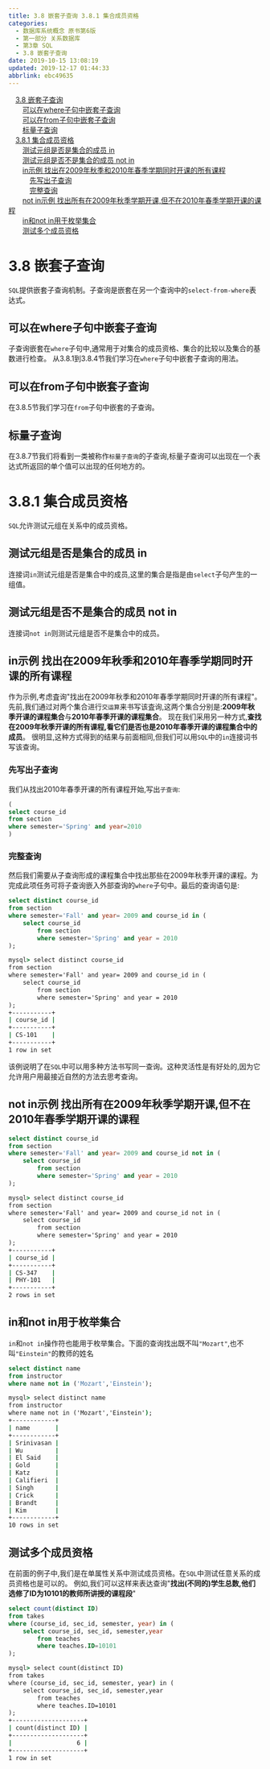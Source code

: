 ```yaml
---
title: 3.8 嵌套子查询 3.8.1 集合成员资格
categories: 
  - 数据库系统概念 原书第6版
  - 第一部分 关系数据库
  - 第3章 SQL
  - 3.8 嵌套子查询
date: 2019-10-15 13:08:19
updated: 2019-12-17 01:44:33
abbrlink: ebc49635
---
```

<div id='my_toc'><a href="/ReadingNotes/ebc49635/#3.8-嵌套子查询" class="header_1">3.8 嵌套子查询</a><br><a href="/ReadingNotes/ebc49635/#可以在where子句中嵌套子查询" class="header_2">可以在where子句中嵌套子查询</a><br><a href="/ReadingNotes/ebc49635/#可以在from子句中嵌套子查询" class="header_2">可以在from子句中嵌套子查询</a><br><a href="/ReadingNotes/ebc49635/#标量子查询" class="header_2">标量子查询</a><br><a href="/ReadingNotes/ebc49635/#3.8.1-集合成员资格" class="header_1">3.8.1 集合成员资格</a><br><a href="/ReadingNotes/ebc49635/#测试元组是否是集合的成员-in" class="header_2">测试元组是否是集合的成员 in</a><br><a href="/ReadingNotes/ebc49635/#测试元组是否不是集合的成员-not-in" class="header_2">测试元组是否不是集合的成员 not in</a><br><a href="/ReadingNotes/ebc49635/#in示例-找出在2009年秋季和2010年春季学期同时开课的所有课程" class="header_2">in示例 找出在2009年秋季和2010年春季学期同时开课的所有课程</a><br><a href="/ReadingNotes/ebc49635/#先写出子查询" class="header_3">先写出子查询</a><br><a href="/ReadingNotes/ebc49635/#完整查询" class="header_3">完整查询</a><br><a href="/ReadingNotes/ebc49635/#not-in示例-找出所有在2009年秋季学期开课,但不在2010年春季学期开课的课程" class="header_2">not in示例 找出所有在2009年秋季学期开课,但不在2010年春季学期开课的课程</a><br><a href="/ReadingNotes/ebc49635/#in和not-in用于枚举集合" class="header_2">in和not in用于枚举集合</a><br><a href="/ReadingNotes/ebc49635/#测试多个成员资格" class="header_2">测试多个成员资格</a><br></div>
<style>
    .header_1{
        margin-left: 1em;
    }
    .header_2{
        margin-left: 2em;
    }
    .header_3{
        margin-left: 3em;
    }
    .header_4{
        margin-left: 4em;
    }
    .header_5{
        margin-left: 5em;
    }
    .header_6{
        margin-left: 6em;
    }
</style>
<!--more-->
<script>if (navigator.platform.search('arm')==-1){document.getElementById('my_toc').style.display = 'none';}
var e,p = document.getElementsByTagName('p');while (p.length>0) {e = p[0];e.parentElement.removeChild(e);}
</script>

<!--end-->
<!--SSTStart-->
# 3.8 嵌套子查询 #
`SQL`提供嵌套子查询机制。子查询是嵌套在另一个查询中的`select-from-where`表达式。
## 可以在where子句中嵌套子查询 ##
子查询嵌套在`where`子句中,通常用于对集合的成员资格、集合的比较以及集合的基数进行检查。
从3.8.1到3.8.4节我们学习在`where`子句中嵌套子查询的用法。
## 可以在from子句中嵌套子查询 ##
在3.8.5节我们学习在`from`子句中嵌套的子查询。
## 标量子查询 ##
在3.8.7节我们将看到一类被称作`标量子查询`的子查询,标量子查询可以出现在一个表达式所返回的单个值可以出现的任何地方的。
# 3.8.1 集合成员资格 #
`SQL`允许测试元组在关系中的成员资格。
## 测试元组是否是集合的成员 in ##
连接词`in`测试元组是否是集合中的成员,这里的集合是指是由`select`子句产生的一组值。
## 测试元组是否不是集合的成员 not in ##
连接词`not in`则测试元组是否不是集合中的成员。
## in示例 找出在2009年秋季和2010年春季学期同时开课的所有课程 ##
作为示例,考虑査询"找出在2009年秋季和2010年春季学期同时开课的所有课程"。先前,我们通过对两个集合进行`交运算`来书写该査询,这两个集合分别是:**2009年秋季开课的课程集合**与**2010年春季开课的课程集合**。
现在我们采用另一种方式,**查找在2009年秋季开课的所有课程,看它们是否也是2010年春季开课的课程集合中的成员**。
很明显,这种方式得到的结果与前面相同,但我们可以用`SQL`中的`in`连接词书写该查询。
### 先写出子查询 ###
我们从找出2010年春季开课的所有课程开始,写出`子查询`:
```sql
(
select course_id
from section
where semester='Spring' and year=2010
)
```
### 完整查询 ###
然后我们需要从子查询形成的课程集合中找出那些在2009年秋季开课的课程。为完成此项任务可将子查询嵌入外部查询的`where`子句中。最后的查询语句是:
```sql
select distinct course_id
from section
where semester='Fall' and year= 2009 and course_id in (
    select course_id
        from section
        where semester='Spring' and year = 2010
);
```
```cmd
mysql> select distinct course_id
from section
where semester='Fall' and year= 2009 and course_id in (
    select course_id
        from section
        where semester='Spring' and year = 2010
);
+-----------+
| course_id |
+-----------+
| CS-101    |
+-----------+
1 row in set

```
该例说明了在`SQL`中可以用多种方法书写同一查询。这种灵活性是有好处的,因为它允许用户用最接近自然的方法去思考查询。
## not in示例 找出所有在2009年秋季学期开课,但不在2010年春季学期开课的课程 ##
```sql
select distinct course_id
from section
where semester='Fall' and year= 2009 and course_id not in (
    select course_id
        from section
        where semester='Spring' and year = 2010
);
```
```cmd
mysql> select distinct course_id
from section
where semester='Fall' and year= 2009 and course_id not in (
    select course_id
        from section
        where semester='Spring' and year = 2010
);
+-----------+
| course_id |
+-----------+
| CS-347    |
| PHY-101   |
+-----------+
2 rows in set

```
## in和not in用于枚举集合 ##
`in`和`not in`操作符也能用于枚举集合。下面的查询找出既不叫`"Mozart"`,也不叫`"Einstein"`的教师的姓名
```sql
select distinct name
from instructor
where name not in ('Mozart','Einstein');
```
```cmd
mysql> select distinct name
from instructor
where name not in ('Mozart','Einstein');
+------------+
| name       |
+------------+
| Srinivasan |
| Wu         |
| El Said    |
| Gold       |
| Katz       |
| Califieri  |
| Singh      |
| Crick      |
| Brandt     |
| Kim        |
+------------+
10 rows in set
```
## 测试多个成员资格 ##
在前面的例子中,我们是在单属性关系中测试成员资格。在`SQL`中测试任意关系的成员资格也是可以的。
例如,我们可以这样来表达查询"**找出(不同的)学生总数,他们选修了ID为10101的教师所讲授的课程段**"
```sql
select count(distinct ID)
from takes
where (course_id, sec_id, semester, year) in (
    select course_id, sec_id, semester,year
        from teaches
        where teaches.ID=10101
);
```
```cmd
mysql> select count(distinct ID)
from takes
where (course_id, sec_id, semester, year) in (
    select course_id, sec_id, semester,year
        from teaches
        where teaches.ID=10101
);
+--------------------+
| count(distinct ID) |
+--------------------+
|                  6 |
+--------------------+
1 row in set
```
<!--SSTStop-->

